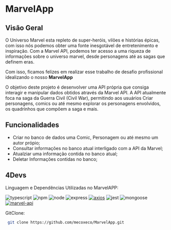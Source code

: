 # MarvelApp

## Visão Geral

O Universo Marvel esta repleto de super-heróis, vilões e histórias épicas, com isso nós podemos obter uma fonte inesgotável de entretenimento e inspiração. Com a Marvel API, podemos ter acesso a uma riqueza de informações sobre o universo marvel, desde personagens até as sagas que definem eras.

Com isso, ficamos felizes em realizar esse trabalho de desafio profissional idealizando o nosso
**MarvelApp**

O objetivo deste projeto é desenvolver uma API própria que consiga interagir e manipular dados obtidos através da Marvel API. A API atualmente foca na saga da Guerra Civil (Civil War), permitindo aos usuários Criar personagens, comics ou até mesmo explorar os personagens envolvidos, os quadrinhos que compõem a saga e mais.
## Funcionalidades
- Criar no banco de dados uma Comic, Personagem ou até mesmo um autor própio;
- Consultar informações no banco atual interligado com a API da Marvel;
- Atualziar uma informação contida no banco atual;
- Deletar Informações contidas no banco;
  
## 4Devs
Linguagem e Dependências Utilizadas no MarvelAPP:

![typescript](https://img.shields.io/badge/-TypeScript-3178C6?style=flat&logo=typescript&logoColor=white)
![npm](https://img.shields.io/badge/-NPM-CB3837?style=flat&logo=npm&logoColor=white)
![node](https://img.shields.io/badge/-Node.js-339933?style=flat&logo=node.js&logoColor=white)
![express](https://img.shields.io/badge/-Express-000000?style=flat&logo=express&logoColor=white)
[![axios](https://img.shields.io/badge/-Axios-007ACC?style=flat&logo=axios&logoColor=white)](https://github.com/axios/axios)
![jest](https://img.shields.io/badge/-Jest-C21325?style=flat&logo=jest&logoColor=white)
![mongoose](https://img.shields.io/badge/-Mongoose-47A248?style=flat&logo=mongoose&logoColor=white)
[![marvel-api](https://img.shields.io/badge/-Marvel_API-FF0000?style=flat&logo=marvel&logoColor=white)](https://developer.marvel.com/)




GitClone:
  
  ```bash
   git clone https://github.com/mecoxeco/MarvelApp.git
  ```



